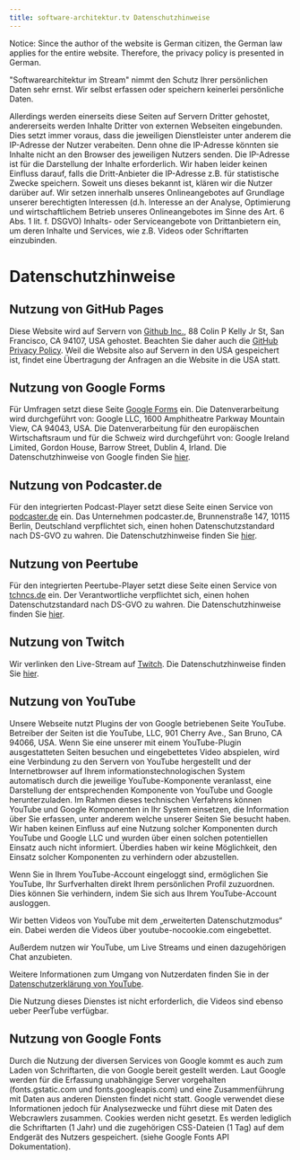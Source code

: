 ```yaml
---
title: software-architektur.tv Datenschutzhinweise
---
```


Notice: Since the author of
the website is German citizen, the German law applies for the entire
website. Therefore, the privacy policy is presented in German.

"Softwarearchitektur im Stream" nimmt den Schutz Ihrer persönlichen
Daten sehr ernst. Wir
selbst erfassen oder speichern keinerlei persönliche Daten.

Allerdings werden einerseits diese Seiten auf Servern Dritter
gehostet, andererseits werden Inhalte Dritter von externen Webseiten
eingebunden. Dies setzt immer voraus, dass die jeweiligen
Dienstleister unter anderem die IP-Adresse der Nutzer verabeiten. Denn
ohne die IP-Adresse könnten sie Inhalte nicht an den Browser des
jeweiligen Nutzers senden. Die IP-Adresse ist für die Darstellung der
Inhalte erforderlich. Wir haben leider keinen Einfluss darauf, falls
die Dritt-Anbieter die IP-Adresse z.B. für statistische Zwecke
speichern. Soweit uns dieses bekannt ist, klären wir die Nutzer
darüber auf.  Wir setzen innerhalb unseres Onlineangebotes auf
Grundlage unserer berechtigten Interessen (d.h. Interesse an der
Analyse, Optimierung und wirtschaftlichem Betrieb unseres
Onlineangebotes im Sinne des Art. 6 Abs. 1 lit. f. DSGVO) Inhalts-
oder Serviceangebote von Drittanbietern ein, um deren Inhalte und
Services, wie z.B. Videos oder Schriftarten einzubinden.

# Datenschutzhinweise

## Nutzung von GitHub Pages

Diese Website wird auf Servern von [Github
Inc.](https://www.github.com/), 88 Colin P Kelly Jr St, San Francisco,
CA 94107, USA gehostet. Beachten Sie daher auch die [GitHub Privacy
Policy](https://help.github.com/articles/github-privacy-statement/).
Weil die Website also auf Servern in den USA gespeichert ist, findet
eine Übertragung der Anfragen an die Website in die USA statt.

## Nutzung von Google Forms

Für Umfragen setzt diese Seite [Google
Forms](https://google.com/forms) ein. Die Datenverarbeitung wird
durchgeführt von: Google LLC, 1600 Amphitheatre Parkway Mountain View,
CA 94043, USA. Die Datenverarbeitung für den europäischen
Wirtschaftsraum und für die Schweiz wird durchgeführt von: Google
Ireland Limited, Gordon House, Barrow Street, Dublin 4, Irland. Die
Datenschutzhinweise von Google finden Sie
[hier](https://policies.google.com/privacy?hl=de).


## Nutzung von Podcaster.de

Für den integrierten Podcast-Player setzt diese Seite einen Service
von [podcaster.de](https://www.podcaster.de/) ein. Das Unternehmen
podcaster.de, Brunnenstraße 147, 10115 Berlin, Deutschland
verpflichtet sich, einen hohen Datenschutzstandard nach DS-GVO zu
wahren. Die Datenschutzhinweise finden Sie
[hier](https://www.podcaster.de/privacy).

## Nutzung von Peertube

Für den integrierten Peertube-Player setzt diese Seite einen Service
von [tchncs.de](https://tchncs.de/) ein. Der Verantwortliche
verpflichtet sich, einen hohen Datenschutzstandard nach DS-GVO zu
wahren. Die
Datenschutzhinweise finden Sie [hier](https://tchncs.de/privacy).

## Nutzung von Twitch

Wir verlinken den Live-Stream auf [Twitch](https://twitch.tv). Die
Datenschutzhinweise finden Sie
[hier](https://www.twitch.tv/p/de-de/legal/privacy-notice/).

## Nutzung von YouTube

Unsere Webseite nutzt Plugins der von Google betriebenen Seite
YouTube. Betreiber der Seiten ist die YouTube, LLC, 901
Cherry Ave., San Bruno, CA 94066, USA. Wenn Sie eine unserer mit einem
YouTube-Plugin ausgestatteten Seiten besuchen und eingebettetes Video
abspielen, wird eine Verbindung zu den Servern von YouTube hergestellt
und der Internetbrowser auf Ihrem informationstechnologischen System
automatisch durch die jeweilige YouTube-Komponente veranlasst, eine
Darstellung der entsprechenden Komponente von YouTube und Google
herunterzuladen. Im Rahmen dieses technischen Verfahrens können
YouTube und Google Komponenten in Ihr System einsetzen, die
Information über Sie erfassen, unter anderem welche unserer Seiten Sie
besucht haben. Wir haben keinen Einfluss auf eine Nutzung solcher
Komponenten durch YouTube und Google LLC und wurden über einen solchen
potentiellen Einsatz auch nicht informiert. Überdies haben wir keine
Möglichkeit, den Einsatz solcher Komponenten zu verhindern oder
abzustellen.

Wenn Sie in Ihrem YouTube-Account eingeloggt sind, ermöglichen Sie
YouTube, Ihr Surfverhalten direkt Ihrem persönlichen Profil
zuzuordnen. Dies können Sie verhindern, indem Sie sich aus Ihrem
YouTube-Account ausloggen.

Wir betten Videos von YouTube mit dem „erweiterten Datenschutzmodus“
ein. Dabei werden die Videos über youtube-nocookie.com
eingebettet.

Außerdem nutzen wir YouTube, um Live Streams und
einen dazugehörigen Chat anzubieten.

Weitere Informationen zum Umgang von Nutzerdaten finden Sie in der
[Datenschutzerklärung von
YouTube](https://www.google.de/intl/de/policies/privacy).

Die Nutzung dieses Dienstes ist nicht erforderlich, die Videos sind
ebenso ueber PeerTube verfügbar.

## Nutzung von Google Fonts

Durch die Nutzung der diversen Services von Google kommt es auch zum
Laden von Schriftarten, die von Google bereit gestellt werden.  Laut
Google werden für die Erfassung unabhängige Server vorgehalten
(fonts.gstatic.com und fonts.googleapis.com) und eine Zusammenführung
mit Daten aus anderen Diensten findet nicht statt. Google verwendet
diese Informationen jedoch für Analysezwecke und führt diese mit Daten
des Webcrawlers zusammen. Cookies werden nicht gesetzt. Es werden
lediglich die Schriftarten (1 Jahr) und die zugehörigen CSS-Dateien (1
Tag) auf dem Endgerät des Nutzers gespeichert. (siehe Google Fonts API
Dokumentation).





